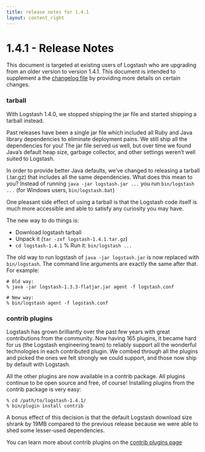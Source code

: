 ```yaml
---
title: release notes for 1.4.1
layout: content_right
---
```


# 1.4.1 - Release Notes

This document is targeted at existing users of Logstash who are upgrading from
an older version to version 1.4.1. This document is intended to supplement
a the [changelog
file](https://github.com/elasticsearch/logstash/blob/v1.4.1/CHANGELOG) by
providing more details on certain changes.

### tarball 

With Logstash 1.4.0, we stopped shipping the jar file and started shipping a
tarball instead.

Past releases have been a single jar file which included all Ruby and Java
library dependencies to eliminate deployment pains. We still ship all
the dependencies for you! The jar file served us well, but over time we found
Java’s default heap size, garbage collector, and other settings weren’t well
suited to Logstash.

In order to provide better Java defaults, we’ve changed to releasing a tarball
(.tar.gz) that includes all the same dependencies. What does this mean to you?
Instead of running `java -jar logstash.jar ...` you run `bin/logstash ...` (for
Windows users, `bin/logstash.bat`)

One pleasant side effect of using a tarball is that the Logstash code itself is
much more accessible and able to satisfy any curiosity you may have.

The new way to do things is:

* Download logstash tarball
* Unpack it (`tar -zxf logstash-1.4.1.tar.gz`)
* `cd logstash-1.4.1`
% Run it: `bin/logstash ...`

The old way to run logstash of `java -jar logstash.jar` is now replaced with
`bin/logstash`. The command line arguments are exactly the same after that.
For example:

    # Old way:
    % java -jar logstash-1.3.3-flatjar.jar agent -f logstash.conf

    # New way:
    % bin/logstash agent -f logstash.conf

### contrib plugins

Logstash has grown brilliantly over the past few years with great contributions
from the community. Now having 165 plugins, it became hard for us (the Logstash
engineering team) to reliably support all the wonderful technologies in each
contributed plugin. We combed through all the plugins and picked the ones we
felt strongly we could support, and those now ship by default with Logstash.

All the other plugins are now available in a contrib package. All plugins
continue to be open source and free, of course! Installing plugins from the
contrib package is very easy:

    % cd /path/to/logstash-1.4.1/
    % bin/plugin install contrib

A bonus effect of this decision is that the default Logstash download size
shrank by 19MB compared to the previous release because we were able to shed
some lesser-used dependencies.

You can learn more about contrib plugins on the [contrib plugins
page](http://logstash.net/docs/1.4.1/contrib-plugins)
